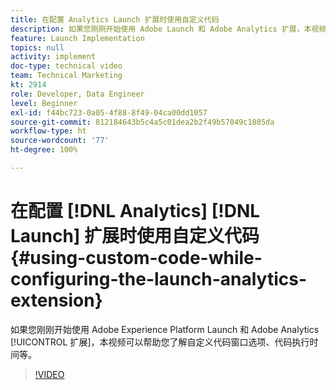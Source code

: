 ```yaml
---
title: 在配置 Analytics Launch 扩展时使用自定义代码
description: 如果您刚刚开始使用 Adobe Launch 和 Adobe Analytics 扩展，本视频可以帮助您了解自定义代码窗口选项、代码执行时间等。
feature: Launch Implementation
topics: null
activity: implement
doc-type: technical video
team: Technical Marketing
kt: 2914
role: Developer, Data Engineer
level: Beginner
exl-id: f44bc723-0a05-4f88-8f49-04ca00dd1057
source-git-commit: 812184643b5c4a5c01dea2b2f49b57049c1805da
workflow-type: ht
source-wordcount: '77'
ht-degree: 100%

---
```


# 在配置 [!DNL Analytics] [!DNL Launch] 扩展时使用自定义代码 {#using-custom-code-while-configuring-the-launch-analytics-extension}

如果您刚刚开始使用 Adobe Experience Platform Launch 和 Adobe Analytics [!UICONTROL 扩展]，本视频可以帮助您了解自定义代码窗口选项、代码执行时间等。

>[!VIDEO](https://video.tv.adobe.com/v/27272/?quality=12&learn=on)
